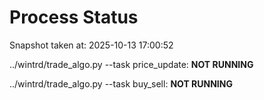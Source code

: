 # Process Status

Snapshot taken at: 2025-10-13 17:00:52

../wintrd/trade_algo.py --task price_update: **NOT RUNNING**

../wintrd/trade_algo.py --task buy_sell: **NOT RUNNING**


